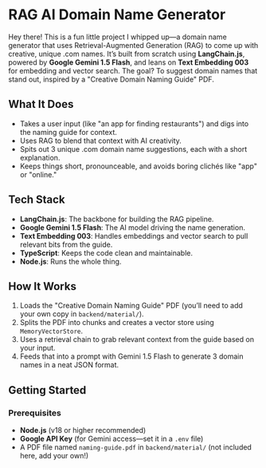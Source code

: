 # RAG AI Domain Name Generator

Hey there! This is a fun little project I whipped up—a domain name generator that uses Retrieval-Augmented Generation (RAG) to come up with creative, unique .com names. It’s built from scratch using **LangChain.js**, powered by **Google Gemini 1.5 Flash**, and leans on **Text Embedding 003** for embedding and vector search. The goal? To suggest domain names that stand out, inspired by a "Creative Domain Naming Guide" PDF.

## What It Does
- Takes a user input (like "an app for finding restaurants") and digs into the naming guide for context.
- Uses RAG to blend that context with AI creativity.
- Spits out 3 unique .com domain name suggestions, each with a short explanation.
- Keeps things short, pronounceable, and avoids boring clichés like "app" or "online."

## Tech Stack
- **LangChain.js**: The backbone for building the RAG pipeline.
- **Google Gemini 1.5 Flash**: The AI model driving the name generation.
- **Text Embedding 003**: Handles embeddings and vector search to pull relevant bits from the guide.
- **TypeScript**: Keeps the code clean and maintainable.
- **Node.js**: Runs the whole thing.

## How It Works
1. Loads the "Creative Domain Naming Guide" PDF (you’ll need to add your own copy in `backend/material/`).
2. Splits the PDF into chunks and creates a vector store using `MemoryVectorStore`.
3. Uses a retrieval chain to grab relevant context from the guide based on your input.
4. Feeds that into a prompt with Gemini 1.5 Flash to generate 3 domain names in a neat JSON format.

## Getting Started

### Prerequisites
- **Node.js** (v18 or higher recommended)
- **Google API Key** (for Gemini access—set it in a `.env` file)
- A PDF file named `naming-guide.pdf` in `backend/material/` (not included here, add your own!)

